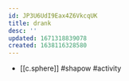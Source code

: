 ```yaml
---
id: JP3U6UdI9Eax4Z6VkcqUK
title: drank
desc: ''
updated: 1671318839078
created: 1638116328580
---
```




- [[c.sphere]] #shapow #activity
